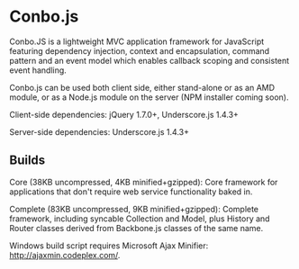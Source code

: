 Conbo.js
========

Conbo.JS is a lightweight MVC application framework for JavaScript featuring dependency injection, context and encapsulation, command pattern and an event model which enables callback scoping and consistent event handling.

Conbo.js can be used both client side, either stand-alone or as an AMD module, or as a Node.js module on the server (NPM installer coming soon).

Client-side dependencies: jQuery 1.7.0+, Underscore.js 1.4.3+

Server-side dependencies: Underscore.js 1.4.3+

Builds
------

Core (38KB uncompressed, 4KB minified+gzipped): Core framework for applications that don't require web service functionality baked in.

Complete (83KB uncompressed, 9KB minified+gzipped): Complete framework, including syncable Collection and Model, plus History and Router classes derived from Backbone.js classes of the same name.

Windows build script requires Microsoft Ajax Minifier: http://ajaxmin.codeplex.com/.
